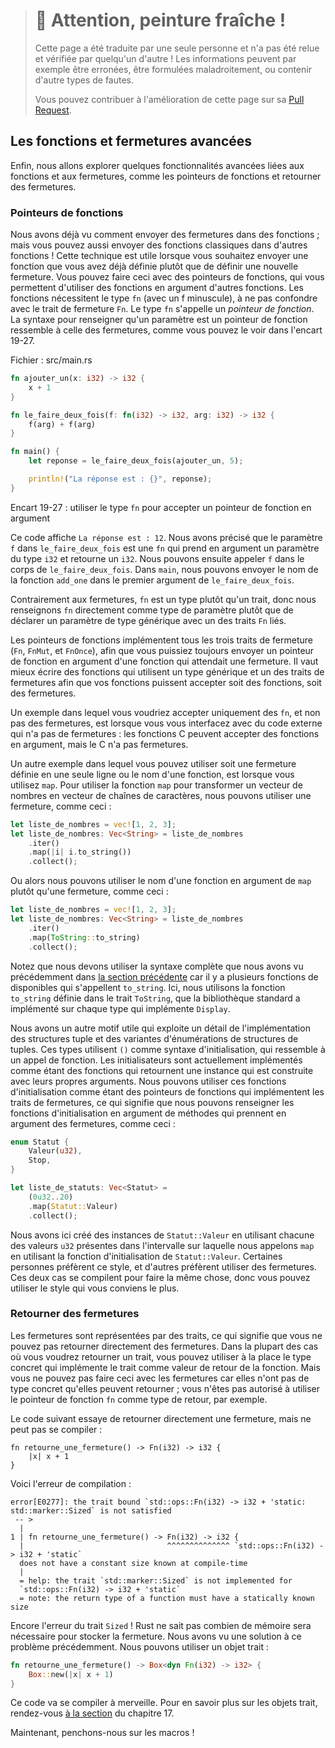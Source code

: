 > # 🚧 Attention, peinture fraîche !
>
> Cette page a été traduite par une seule personne et n'a pas été relue et
> vérifiée par quelqu'un d'autre ! Les informations peuvent par exemple être
> erronées, être formulées maladroitement, ou contenir d'autre types de fautes.
>
> Vous pouvez contribuer à l'amélioration de cette page sur sa
> [Pull Request](https://github.com/Jimskapt/rust-book-fr/pull/219).

<!--
## Advanced Functions and Closures
-->

## Les fonctions et fermetures avancées

<!--
Finally, we’ll explore some advanced features related to functions and
closures, which include function pointers and returning closures.
-->

Enfin, nous allons explorer quelques fonctionnalités avancées liées aux
fonctions et aux fermetures, comme les pointeurs de fonctions et retourner des
fermetures.

<!--
### Function Pointers
-->

### Pointeurs de fonctions

<!--
We’ve talked about how to pass closures to functions; you can also pass regular
functions to functions! This technique is useful when you want to pass a
function you’ve already defined rather than defining a new closure. Doing this
with function pointers will allow you to use functions as arguments to other
functions. Functions coerce to the type `fn` (with a lowercase f), not to be
confused with the `Fn` closure trait. The `fn` type is called a *function
pointer*. The syntax for specifying that a parameter is a function pointer is
similar to that of closures, as shown in Listing 19-27.
-->

Nous avons déjà vu comment envoyer des fermetures dans des fonctions ; mais vous
pouvez aussi envoyer des fonctions classiques dans d'autres fonctions ! Cette
technique est utile lorsque vous souhaitez envoyer une fonction que vous avez
déjà définie plutôt que de définir une nouvelle fermeture. Vous pouvez faire
ceci avec des pointeurs de fonctions, qui vous permettent d'utiliser des
fonctions en argument d'autres fonctions. Les fonctions nécessitent le type `fn`
(avec un f minuscule), à ne pas confondre avec le trait de fermeture `Fn`. Le
type `fn` s'appelle un *pointeur de fonction*. La syntaxe pour renseigner qu'un
paramètre est un pointeur de fonction ressemble à celle des fermetures, comme
vous pouvez le voir dans l'encart 19-27.

<!--
<span class="filename">Filename: src/main.rs</span>
-->

<span class="filename">Fichier : src/main.rs</span>

<!--
```rust
fn add_one(x: i32) -> i32 {
    x + 1
}

fn do_twice(f: fn(i32) -> i32, arg: i32) -> i32 {
    f(arg) + f(arg)
}

fn main() {
    let answer = do_twice(add_one, 5);

    println!("The answer is: {}", answer);
}
```
-->

```rust
fn ajouter_un(x: i32) -> i32 {
    x + 1
}

fn le_faire_deux_fois(f: fn(i32) -> i32, arg: i32) -> i32 {
    f(arg) + f(arg)
}

fn main() {
    let reponse = le_faire_deux_fois(ajouter_un, 5);

    println!("La réponse est : {}", reponse);
}
```

<!--
<span class="caption">Listing 19-27: Using the `fn` type to accept a function
pointer as an argument</span>
-->

<span class="caption">Encart 19-27 : utiliser le type `fn` pour accepter un
pointeur de fonction en argument</span>

<!--
This code prints `The answer is: 12`. We specify that the parameter `f` in
`do_twice` is an `fn` that takes one parameter of type `i32` and returns an
`i32`. We can then call `f` in the body of `do_twice`. In `main`, we can pass
the function name `add_one` as the first argument to `do_twice`.
-->

Ce code affiche `La réponse est : 12`. Nous avons précisé que le paramètre `f`
dans `le_faire_deux_fois` est une `fn` qui prend en argument un paramètre du
type `i32` et retourne un `i32`. Nous pouvons ensuite appeler `f` dans le corps
de `le_faire_deux_fois`. Dans `main`, nous pouvons envoyer le nom de la fonction
`add_one` dans le premier argument de `le_faire_deux_fois`.

<!--
Unlike closures, `fn` is a type rather than a trait, so we specify `fn` as the
parameter type directly rather than declaring a generic type parameter with one
of the `Fn` traits as a trait bound.
-->

Contrairement aux fermetures, `fn` est un type plutôt qu'un trait, donc nous
renseignons `fn` directement comme type de paramètre plutôt que de déclarer un
paramètre de type générique avec un des traits `Fn` liés.

<!--
Function pointers implement all three of the closure traits (`Fn`, `FnMut`, and
`FnOnce`), so you can always pass a function pointer as an argument for a
function that expects a closure. It’s best to write functions using a generic
type and one of the closure traits so your functions can accept either
functions or closures.
-->

Les pointeurs de fonctions implémentent tous les trois traits de fermeture
(`Fn`, `FnMut`, et `FnOnce`), afin que vous puissiez toujours envoyer un
pointeur de fonction en argument d'une fonction qui attendait une fermeture. Il
vaut mieux écrire des fonctions qui utilisent un type générique et un des traits
de fermetures afin que vos fonctions puissent accepter soit des fonctions, soit
des fermetures.

<!--
An example of where you would want to only accept `fn` and not closures is when
interfacing with external code that doesn’t have closures: C functions can
accept functions as arguments, but C doesn’t have closures.
-->

Un exemple dans lequel vous voudriez accepter uniquement des `fn`, et non pas
des fermetures, est lorsque vous vous interfacez avec du code externe qui n'a
pas de fermetures : les fonctions C peuvent accepter des fonctions en argument,
mais le C n'a pas fermetures.

<!--
As an example of where you could use either a closure defined inline or a named
function, let’s look at a use of `map`. To use the `map` function to turn a
vector of numbers into a vector of strings, we could use a closure, like this:
-->

Un autre exemple dans lequel vous pouvez utiliser soit une fermeture définie en
une seule ligne ou le nom d'une fonction, est lorsque vous utilisez `map`. Pour
utiliser la fonction `map` pour transformer un vecteur de nombres en vecteur de
chaînes de caractères, nous pouvons utiliser une fermeture, comme ceci :

<!--
```rust
let list_of_numbers = vec![1, 2, 3];
let list_of_strings: Vec<String> = list_of_numbers
    .iter()
    .map(|i| i.to_string())
    .collect();
```
-->

```rust
let liste_de_nombres = vec![1, 2, 3];
let liste_de_nombres: Vec<String> = liste_de_nombres
    .iter()
    .map(|i| i.to_string())
    .collect();
```

<!--
Or we could name a function as the argument to `map` instead of the closure,
like this:
-->

Ou alors nous pouvons utiliser le nom d'une fonction en argument de `map` plutôt
qu'une fermeture, comme ceci :

<!--
```rust
let list_of_numbers = vec![1, 2, 3];
let list_of_strings: Vec<String> = list_of_numbers
    .iter()
    .map(ToString::to_string)
    .collect();
```
-->

```rust
let liste_de_nombres = vec![1, 2, 3];
let liste_de_nombres: Vec<String> = liste_de_nombres
    .iter()
    .map(ToString::to_string)
    .collect();
```

<!--
Note that we must use the fully qualified syntax that we talked about earlier
in the [“Advanced Traits”][advanced-traits]<!-- ignore -- > section because
there are multiple functions available named `to_string`. Here, we’re using the
`to_string` function defined in the `ToString` trait, which the standard
library has implemented for any type that implements `Display`.
-->

Notez que nous devons utiliser la syntaxe complète que nous avons vu
précédemment dans [la section précédente][advanced-traits]<!-- ignore --> car il
y a plusieurs fonctions de disponibles qui s'appellent `to_string`. Ici, nous
utilisons la fonction `to_string` définie dans le trait `ToString`, que la
bibliothèque standard a implémenté sur chaque type qui implémente `Display`.

<!--
We have another useful pattern that exploits an implementation detail of tuple
structs and tuple-struct enum variants. These types use `()` as initializer
syntax, which looks like a function call. The initializers are actually
implemented as functions returning an instance that’s constructed from their
arguments. We can use these initializer functions as function pointers that
implement the closure traits, which means we can specify the initializer
functions as arguments for methods that take closures, like so:
-->

Nous avons un autre motif utile qui exploite un détail de l'implémentation des
structures tuple et des variantes d'énumérations de structures de tuples. Ces
types utilisent `()` comme syntaxe d'initialisation, qui ressemble à un appel de
fonction. Les initialisateurs sont actuellement implémentés comme étant des
fonctions qui retournent une instance qui est construite avec leurs propres
arguments. Nous pouvons utiliser ces fonctions d'initialisation comme étant des
pointeurs de fonctions qui implémentent les traits de fermetures, ce qui
signifie que nous pouvons renseigner les fonctions d'initialisation en argument
de méthodes qui prennent en argument des fermetures, comme ceci :

<!--
```rust
enum Status {
    Value(u32),
    Stop,
}

let list_of_statuses: Vec<Status> =
    (0u32..20)
    .map(Status::Value)
    .collect();
```
-->

```rust
enum Statut {
    Valeur(u32),
    Stop,
}

let liste_de_statuts: Vec<Statut> =
    (0u32..20)
    .map(Statut::Valeur)
    .collect();
```

<!--
Here we create `Status::Value` instances using each `u32` value in the range
that `map` is called on by using the initializer function of `Status::Value`.
Some people prefer this style, and some people prefer to use closures. They
compile to the same code, so use whichever style is clearer to you.
-->

Nous avons ici créé des instances de `Statut::Valeur` en utilisant chacune des
valeurs `u32` présentes dans l'intervalle sur laquelle nous appelons `map` en
utilisant la fonction d'initialisation de `Statut::Valeur`. Certaines personnes
préfèrent ce style, et d'autres préfèrent utiliser des fermetures. Ces deux cas
se compilent pour faire la même chose, donc vous pouvez utiliser le style qui
vous conviens le plus.

<!--
### Returning Closures
-->

### Retourner des fermetures

<!--
Closures are represented by traits, which means you can’t return closures
directly. In most cases where you might want to return a trait, you can instead
use the concrete type that implements the trait as the return value of the
function. But you can’t do that with closures because they don’t have a
concrete type that is returnable; you’re not allowed to use the function
pointer `fn` as a return type, for example.
-->

Les fermetures sont représentées par des traits, ce qui signifie que vous ne
pouvez pas retourner directement des fermetures. Dans la plupart des cas où vous
voudrez retourner un trait, vous pouvez utiliser à la place le type concret qui
implémente le trait comme valeur de retour de la fonction. Mais vous ne pouvez
pas faire ceci avec les fermetures car elles n'ont pas de type concret qu'elles
peuvent retourner ; vous n'êtes pas autorisé à utiliser le pointeur de fonction
`fn` comme type de retour, par exemple.

<!--
The following code tries to return a closure directly, but it won’t compile:
-->

Le code suivant essaye de retourner directement une fermeture, mais ne peut pas
se compiler :

<!--
```rust,ignore,does_not_compile
fn returns_closure() -> Fn(i32) -> i32 {
    |x| x + 1
}
```
-->

```rust,ignore,does_not_compile
fn retourne_une_fermeture() -> Fn(i32) -> i32 {
    |x| x + 1
}
```

<!--
The compiler error is as follows:
-->

Voici l'erreur de compilation :

<!--
```text
error[E0277]: the trait bound `std::ops::Fn(i32) -> i32 + 'static:
std::marker::Sized` is not satisfied
 -- >
  |
1 | fn returns_closure() -> Fn(i32) -> i32 {
  |                         ^^^^^^^^^^^^^^ `std::ops::Fn(i32) -> i32 + 'static`
  does not have a constant size known at compile-time
  |
  = help: the trait `std::marker::Sized` is not implemented for
  `std::ops::Fn(i32) -> i32 + 'static`
  = note: the return type of a function must have a statically known size
```
-->

```text
error[E0277]: the trait bound `std::ops::Fn(i32) -> i32 + 'static:
std::marker::Sized` is not satisfied
 -- >
  |
1 | fn retourne_une_fermeture() -> Fn(i32) -> i32 {
  |                                ^^^^^^^^^^^^^^ `std::ops::Fn(i32) -> i32 + 'static`
  does not have a constant size known at compile-time
  |
  = help: the trait `std::marker::Sized` is not implemented for
  `std::ops::Fn(i32) -> i32 + 'static`
  = note: the return type of a function must have a statically known size
```

<!--
The error references the `Sized` trait again! Rust doesn’t know how much space
it will need to store the closure. We saw a solution to this problem earlier.
We can use a trait object:
-->

Encore l'erreur du trait `Sized` ! Rust ne sait pas combien de mémoire sera
nécessaire pour stocker la fermeture. Nous avons vu une solution à ce problème
précédemment. Nous pouvons utiliser un objet trait :

<!--
```rust
fn returns_closure() -> Box<dyn Fn(i32) -> i32> {
    Box::new(|x| x + 1)
}
```
-->

```rust
fn retourne_une_fermeture() -> Box<dyn Fn(i32) -> i32> {
    Box::new(|x| x + 1)
}
```

<!--
This code will compile just fine. For more about trait objects, refer to the
section [“Using Trait Objects That Allow for Values of Different
Types”][using-trait-objects-that-allow-for-values-of-different-types]<!--
ignore -- > in Chapter 17.
-->

Ce code va se compiler à merveille. Pour en savoir plus sur les objets trait,
rendez-vous
[à la section][using-trait-objects-that-allow-for-values-of-different-types]<!--
ignore --> du chapitre 17.

<!--
Next, let’s look at macros!
-->

Maintenant, penchons-nous sur les macros !

<!--
[advanced-traits]:
ch19-03-advanced-traits.html#advanced-traits
[using-trait-objects-that-allow-for-values-of-different-types]:
ch17-02-trait-objects.html#using-trait-objects-that-allow-for-values-of-different-types
-->

[advanced-traits]: ch19-03-advanced-traits.html
[using-trait-objects-that-allow-for-values-of-different-types]:
ch17-02-trait-objects.html

